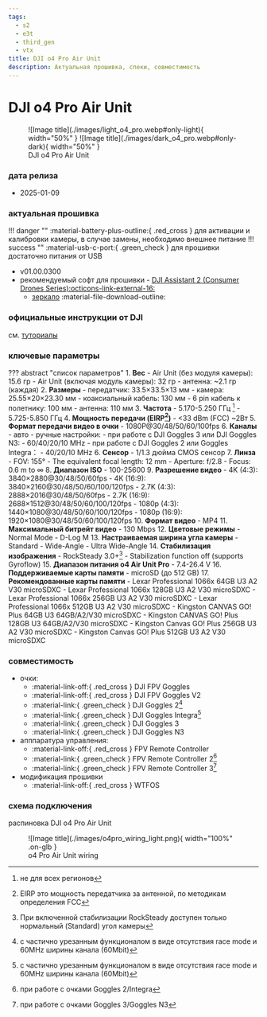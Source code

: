 ```yaml
---
tags:
  - s2
  - e3t
  - third_gen
  - vtx
title: DJI o4 Pro Air Unit
description: Актуальная прошивка, спеки, совместимость
---
```

# DJI o4 Pro Air Unit
<figure markdown="span">
  ![Image title](./images/light_o4_pro.webp#only-light){ width="50%" }
  ![Image title](./images/dark_o4_pro.webp#only-dark){ width="50%" }
  <figcaption>DJI o4 Pro Air Unit</figcaption>
</figure>

### дата релиза
- 2025-01-09

### актуальная прошивка
!!! danger ""
    :material-battery-plus-outline:{ .red_cross } для активации и калибровки камеры, в случае замены, необходимо внешнее питание
!!! success ""
    :material-usb-c-port:{ .green_check } для прошивки достаточно питания от USB

- v01.00.0300
- рекомендуемый софт для прошивки - <a href="https://www.dji.com/downloads/softwares/dji-assistant-2-consumer-drones-series" target="_blank">DJI Assistant 2 (Consumer Drones Series):octicons-link-external-16:</a>
    - [зеркало](https://www.djifpv.ru/knowledge_base/dji_assistant/#dji-assistant-2-consumer-drone-series) :material-file-download-outline:

### официальные инструкции от  DJI

см. [туториалы](https://www.djifpv.ru/knowledge_base/dji_tutorials/)

### ключевые параметры
??? abstract "список параметров"
    1. **Вес**
        - Air Unit (без модуля камеры): 15.6 гр
        - Air Unit (включая модуль камеры): 32 гр
        - антенна: ~2.1 гр (каждая)
    2. **Размеры**
        - передатчик: 33.5×33.5×13 мм
        - камера: 25.55×20×23.30 мм
        - коаксиальный кабель: 130 мм
        - 6 pin кабель к полетнику: 100 мм
        - антенна: 110 мм
    3. **Частота**
        - 5.170-5.250 ГГц [^1]
        - 5.725-5.850 ГГц
    4. **Мощность передачи (EIRP[^2])**
        - <33 dBm (FCC) ~2Вт
    5. **Формат передачи видео в очки**
        - 1080P@30/48/50/60/100fps
    6. **Каналы**
        - авто
        - ручные настройки:
            - при работе с DJI Goggles 3 или DJI Goggles N3:
            - 60/40/20/10 MHz
            - при работе с DJI Goggles 2 или Goggles Integra：
            - 40/20/10 MHz
    6. **Сенсор**
        - 1/1.3 дюйма CMOS сенсор
    7. **Линза**
        - FOV: 155°
        - The equivalent focal length: 12 mm
        - Aperture: f/2.8
        - Focus: 0.6 m to ∞ 
    8. **Диапазон ISO**
        - 100-25600 
    9. **Разрешение видео**
        - 4K (4:3): 3840×2880@30/48/50/60fps
        - 4K (16:9): 3840×2160@30/48/50/60/100/120fps
        - 2.7K (4:3): 2888×2016@30/48/50/60fps
        - 2.7K (16:9): 2688×1512@30/48/50/60/100/120fps
        - 1080p (4:3): 1440×1080@30/48/50/60/100/120fps
        - 1080p (16:9): 1920×1080@30/48/50/60/100/120fps
    10. **Формат видео**
        - MP4
    11. **Максимальный битрейт видео**
        - 130 Mbps
    12. **Цветовые режимы**
        - Normal Mode
        - D-Log M
    13. **Настраиваемая ширина угла камеры**
        - Standard
        - Wide-Angle
        - Ultra Wide-Angle
    14. **Стабилизация изображения**
        - RockSteady 3.0+[^3]
        - Stabilization function off (supports Gyroflow)
    15. **Диапазон питания o4 Air Unit Pro**
        - 7.4-26.4 V
    16. **Поддерживаемые карты памяти**
        - microSD (до 512 GB)
    17. **Рекомендованные карты памяти**
        - Lexar Professional 1066x 64GB U3 A2 V30 microSDXC
        - Lexar Professional 1066x 128GB U3 A2 V30 microSDXC
        - Lexar Professional 1066x 256GB U3 A2 V30 microSDXC
        - Lexar Professional 1066x 512GB U3 A2 V30 microSDXC
        - Kingston CANVAS GO! Plus 64GB U3 64GB/A2/V30 microSDXC
        - Kingston CANVAS GO! Plus 128GB U3 64GB/A2/V30 microSDXC
        - Kingston Canvas GO! Plus 256GB U3 A2 V30 microSDXC
        - Kingston Canvas GO! Plus 512GB U3 A2 V30 microSDXC

### совместимость
* очки:
    * :material-link-off:{ .red_cross } DJI FPV Goggles
    * :material-link-off:{ .red_cross } DJI FPV Goggles V2
    * :material-link:{ .green_check } DJI Goggles 2[^4]
    * :material-link:{ .green_check } DJI Goggles Integra[^5]
    * :material-link:{ .green_check } DJI Goggles 3
    * :material-link:{ .green_check } DJI Goggles N3
* апппаратура управления:
    * :material-link-off:{ .red_cross } FPV Remote Controller 
    * :material-link:{ .green_check } FPV Remote Controller 2[^6]
    * :material-link:{ .green_check } FPV Remote Controller 3[^7]
* модификация прошивки
    * :material-link-off:{ .red_cross } WTFOS

### схема подключения

распиновкa DJI o4 Pro Air Unit 

<figure markdown="span">
![Image title](./images/o4pro_wiring_light.png){ width="100%" .on-glb }
<figcaption>o4 Pro Air Unit wiring</figcaption>
</figure>

[^1]: не для всех регионов
[^2]: EIRP это мощность передатчика за антенной, по методикам определения FCC
[^3]: При включенной стабилизации RockSteady доступен только нормальный (Standard) угол камеры
[^4]: с частично урезанным функционалом в виде отсутствия race mode и 60MHz ширины канала (60Mbit) 
[^5]: с частично урезанным функционалом в виде отсутствия race mode и 60MHz ширины канала (60Mbit) 
[^6]: при работе с очками Goggles 2/Integra
[^7]: при работе с очками Goggles 3/Goggles N3
